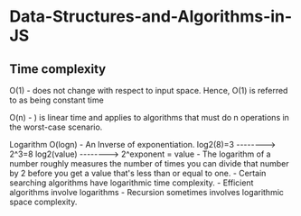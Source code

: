 # Data-Structures-and-Algorithms-in-JS

## Time complexity
O(1) - does not change with respect to input space. Hence, O(1) is referred to as being
constant time

O(n) - ) is linear time and applies to algorithms that must do n operations in the
worst-case scenario.

Logarithm O(logn) - An Inverse of exponentiation. 
            log2(8)=3 --------> 2^3=8
            log2(value) --------> 2^exponent = value
            - The logarithm of a number roughly measures the number of times you
            can divide that number by 2 before you get a value that's less than
            or equal to one.
            - Certain searching algorithms have logarithmic time complexity.
            - Efficient algorithms involve logarithms
            - Recursion sometimes involves logarithmic space complexity.